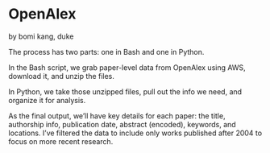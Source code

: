 # OpenAlex 
by bomi kang, duke

The process has two parts: one in Bash and one in Python.

In the Bash script, we grab paper-level data from OpenAlex using AWS, download it, and unzip the files.

In Python, we take those unzipped files, pull out the info we need, and organize it for analysis.


As the final output, we’ll have key details for each paper: the title, authorship info, publication date, abstract (encoded), keywords, and locations. I’ve filtered the data to include only works published after 2004 to focus on more recent research.

